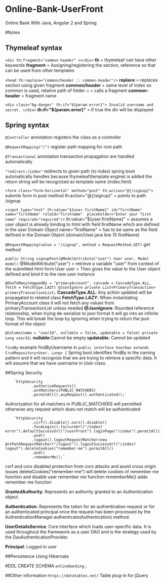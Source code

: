 # Online-Bank-UserFront
Online Bank With Java, Angular 2 and Spring

#Notes
## Thymeleaf syntax
`<div th:fragment="common-header" ></div>`
**th** = thymeleaf
can have other keywords
**fragment** = Assigning/registering the section, reference so that can be used from other templates 

`<head th:replace="common/header :: common-header"/>`
**replace** = replaces section using given fragment 
**common/header** = same level of index so common is used, relative path of folder
**::** = calls a fragment
**common-header** = fragment name

`<div class="bg-danger" th:if="${param.error}">
                Invalid username and secret.
     </div>`
**th:if="${param.error}"** = if true the div will be displayed





## Spring syntax
`@Controller` annotation
registers the class as a controller

`@RequestMapping("/")`
register path mapping for root path

`@Transactional` annotation
transaction propagation are handled automatically

`"redirect:/index"`
redirects to given path (to index) spring boot automatically handles because thymeleaf(template engine) is added
the return string will be recognized as template name (index.html)

`<form class="form-horizontal" method="post" th:action="@{/signup}">`
submits form in post method
th:action="@{/signup}" = points to path /signup

`<input type="text" th:value="${user.firstName}" id="firstName" name="firstName" roleId="firstname"  placeholder="Enter your first name" required="required"/>`
th:value="${user.firstName}" = assumes a user object is already binding to html with field firstName which are defined in the user Domain Object
name="firstName" = has to be same as the field defined in the Domain Object (domain/User.java line 15 firstName)

`@RequestMapping(value = "/signup", method = RequestMethod.GET)`
get method

`public String signupPost(@ModelAttribute("user") User user, Model model)`
@ModelAttribute("user") = retrieve a variable "user" from context of the submitted html form
User user = Then gives the value to the User object defined and bind it to the new user instance


`@OneToMany(mappedBy = "primaryAccount", cascade = CascadeType.ALL, fetch = FetchType.LAZY)
@JsonIgnore
private List<PrimaryTransaction> primaryTransactionList;`
**CascadeType.ALL**: Any action updated will be propagated to related class
**FetchType.LAZY**: When instantiating PrimaryAccount class it will not fetch any values from primaryTransactionList unless needed
**@JsonIgnore**: Rounded reference relationship, when trying de-serialize to json format it will go into an infinite loop.
This will break the loop by ignoring when trying to return the json format of the object
 
`@Column(name = "userId", nullable = false, updatable = false)
     private Long userId;`
**nullable**:Cannot be empty
**updatable**: Cannot be updated

`findBy` example findByUsername in `public interface UserDao extends CrudRepository<User, Long> {`
Spring boot identifies findBy in the naming pattern and it will recognize that we are trying to retrieve a specific data.
It will assume that we have username in User class.

##Spring Security

        `httpSecurity
                .authorizeRequests()
                .antMatchers(PUBLIC_MATCHERS)
                .permitAll().anyRequest().authenticated();`
Authorization for all matchers in PUBLIC_MATCHERS will permitted otherwise any request which does not match will be authenticated

        `httpSecurity
                .csrf().disable().cors().disable()
                .formLogin().failureUrl("/index?error").defaultSuccessUrl("/userFront").loginPage("/index").permitAll()
                .and()
                .logout().logoutRequestMatcher(new AntPathRequestMatcher("/logout")).logoutSuccessUrl("/index?logout").deleteCookies("remember-me").permitAll()
                .and()
                .rememberMe();`
csrf and cors disabled protection from cors attacks  and avoid cross origin issues
deleteCookies("remember-me") will delete cookies of remember me function and disable user remember me function 
rememberMe() adds remember me function         

**GrantedAuthority**: Represents an authority granted to an _Authentication_ object.

**Authentication**: Represents the token for an authentication request or for an authenticated principal once the request has been processed by the AuthenticationManager.authenticate(Authentication) method.

**UserDetailsService**: Core interface which loads user-specific data. It is used throughout the framework as a user DAO and is the strategy used by the DaoAuthenticationProvider.

**Principal**: Logged in user

##Persistence
Using Hibernate


#DDL
CREATE SCHEMA `onlinebanking` ;

##Other information
`https://datatables.net/` Table plug-in for jQuery
